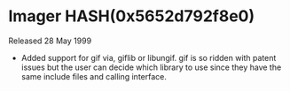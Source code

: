 # Imager HASH(0x5652d792f8e0)

Released 28 May 1999

- Added support for gif via, giflib or libungif.  gif is so ridden with patent issues but the user  can decide which library to use since they have the same  include files and calling interface.